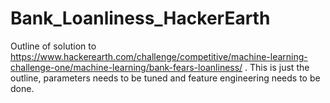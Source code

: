 # Bank_Loanliness_HackerEarth
Outline of solution to https://www.hackerearth.com/challenge/competitive/machine-learning-challenge-one/machine-learning/bank-fears-loanliness/ . This is just the outline, parameters needs to be tuned and feature engineering needs to be done.
